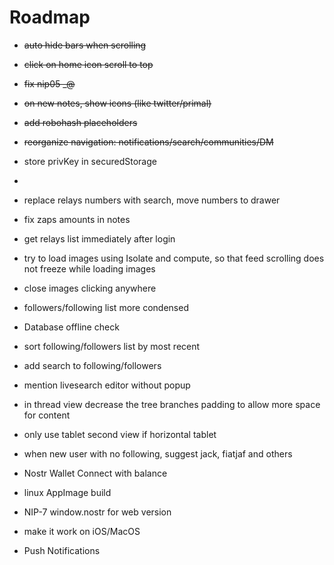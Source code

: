 # Roadmap

- ~~auto hide bars when scrolling~~
- ~~click on home icon scroll to top~~
- ~~fix nip05 _@<domain>~~
- ~~on new notes, show icons (like twitter/primal)~~

- ~~add robohash placeholders~~
- ~~reorganize navigation: notifications/search/communities/DM~~

- store privKey in securedStorage
- 
- replace relays numbers with search, move numbers to drawer
- fix zaps amounts in notes
- get relays list immediately after login
- try to load images using Isolate and compute, so that feed scrolling does not freeze while loading images
- close images clicking anywhere
- followers/following list more condensed
- Database offline check
- sort following/followers list by most recent
- add search to following/followers
- mention livesearch editor without popup
- in thread view decrease the tree branches padding to allow more space for content
- only use tablet second view if horizontal tablet
- when new user with no following, suggest jack, fiatjaf and others
- Nostr Wallet Connect with balance
- linux AppImage build
- NIP-7 window.nostr for web version
- make it work on iOS/MacOS
- Push Notifications 
